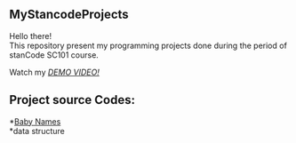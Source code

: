 ## MyStancodeProjects
Hello there!\
This repository present my programming projects done during the period of stanCode SC101 course.

Watch my *[DEMO VIDEO!](https://drive.google.com/drive/folders/1yd_dt4Muvr0bmZXKu5ructy5YiXE0OPO?usp=sharing)*

## Project source Codes:
*[Baby Names](https://drive.google.com/file/d/1NTJ6dxBztOZSOBmCtlfjvN9e5ACHK0YU/view?usp=sharing)\
  *data structure
